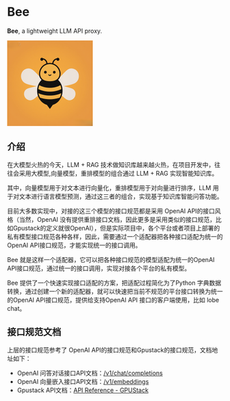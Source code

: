 # Bee

**Bee**, a lightweight LLM API proxy.

![bee](images/bee-200.png)


## 介绍

在大模型火热的今天，LLM + RAG 技术做知识库越来越火热，在项目开发中，往往会采用大模型,向量模型，重排模型的组合通过 LLM + RAG 实现智能知识库。

其中，向量模型用于对文本进行向量化，重排模型用于对向量进行排序，LLM 用于对文本进行语言模型预测，通过这三者的组合，实现基于知识库智能问答功能。

目前大多数实现中，对接的这三个模型的接口规范都是采用 OpenAI API的接口风格（当然，OpenAI 没有提供重排接口文档，因此更多是采用类似的接口规范，比如Gpustack的定义就很OpenAI），但是实际项目中，各个平台或者项目上部署的私有模型接口规范各种各样，因此，需要通过一个适配器把各种接口适配为统一的OpenAI API接口规范，才能实现统一的接口调用。

Bee 就是这样一个适配器，它可以把各种接口规范的模型适配为统一的OpenAI API接口规范，通过统一的接口调用，实现对接各个平台的私有模型。

Bee 提供了一个快速实现接口适配的方案，把适配过程简化为了Python 字典数据转换，通过创建一个新的适配器，就可以快速把当前不规范的平台接口转换为统一的OpenAI API接口规范，提供给支持OpenAI API 接口的客户端使用，比如 lobe chat。

## 接口规范文档

上层的接口规范参考了 OpenAI API的接口规范和Gpustack的接口规范，文档地址如下：

- OpenAI 问答对话接口API文档：[/v1/chat/completions](https://platform.openai.com/docs/api-reference/chat/create)
- OpenAI 向量嵌入接口API文档：[/v1/embeddings](https://platform.openai.com/docs/api-reference/embeddings)
- Gpustack API文档：[API Reference - GPUStack](https://docs.gpustack.ai/latest/api-reference/)

